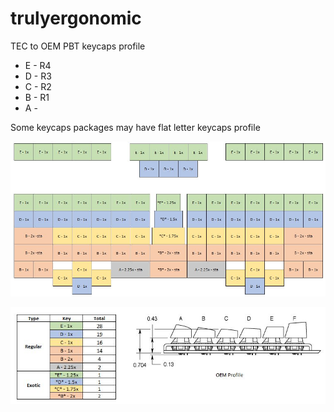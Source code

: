 # trulyergonomic

TEC to OEM PBT keycaps profile

* E - R4
* D - R3 
* C - R2
* B - R1 
* A - 


Some keycaps packages may have flat letter keycaps profile



![teck_trulyergonomic_profile_1](teck_trulyergonomic_profile_1.jpg)

![teck_trulyergonomic_profile_2](teck_trulyergonomic_profile_2.jpg)
